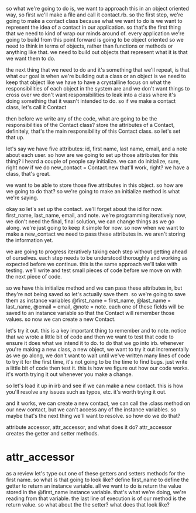 so what we're going to do is, we want to approach this in an object oriented way, so first we'll make a file and call it contact.rb.  so the first step, we're going to make a contact class because what we want to do is we want to represent the idea of a contact in our application.  so that's the first thing that we need to kind of wrap our minds around of.  every application we're going to build from this point forward is going to be object oriented so we need to think in terms of objects, rather than functions or methods or anything like that.  we need to build out objects that represent what it is that we want them to do.  

the next thing that we need to do and it's something that we'll repeat, is that what our goal is   when we're building out a class or an object is we need to keep that object like we have to have a crystalline focus on what the responsibilities of each object in the system are and we don't want things to cross over we don't want responsibilities to leak into a class where it's doing something that it wasn't intended to do.  so if we make a contact class, let's call it Contact  

then before we write any of the code, what are going to be the responsibilities of the Contact class?  store the attributes of a Contact, definitely, that's the main responsibility of this Contact class.  so let's set that up.  

let's say we have five attributes: id, first name, last name, email, and a note about each user.  so how are we going to set up those attributes for this thing?  i heard a couple of people say initialize. we can do initialize, sure, right now if we do new_contact = Contact.new that'll work, right?  we have a class, that's great.  

we want to be able to store those five attributes in this object.  so how are we going to do that?   so we're going to make an initialize method is what we're saying.  

okay so let's set up the contact.  we'll forget about the id for now.  first_name, last_name, email, and note.  we're programming iteratively now, we don't need the final, final solution, we can change things as we go along.  we're just going to keep it simple for now. so now when we want to make a new_contact we need to pass these attributes in. we aren't storing the information yet.  

we are going to progress iteratively taking each step without getting ahead of ourselves.  each step needs to be understood thoroughly and working as expected before we continue.  this is the same approach we'll take with testing.  we'll write and test small pieces of code before we move on with the next piece of code.  

so we have this initialize method and we can pass these attributes in, but they're not being saved so let's actually save them.  so we're going to save them as instance variables @first_name = first_name, @last_name = last_name, @email = email, @note = note.  each one of these fields will be saved to an instance variable so that the Contact will remember those values.  so now we can create a new Contact.  

let's try it out.  this is a key important thing to remember and to note.  notice that we wrote a little bit of code and then we want to test that code to ensure it does what we intend it to do.  to do that we go into irb. whenever you're making a new class, a new object, we want to try it out incrementally as we go along, we don't want to wait until we've written many lines of code to try it for the first time, it's not going to be the time to find bugs.  just write a little bit of code then test it.  this is how we figure out how our code works.  it's worth trying it out whenever you make a change.  

so let's load it up in irb and see if we can make a new contact.  this is how you'll resolve any issues such as typos, etc.  it's worth trying it out.  

and it works, we can create a new contact, we can call the .class method on our new contact, but we can't access any of the instance variables.  so maybe that's the next thing we'll want to resolve.   so how do we do that?  

attribute accessor, attr_accessor, and what does it do?  attr_accessor creates the getter and setter methods.  

# attr_accessor

as a review let's type out one of these getters and setters methods for the first name.  so what is that going to look like? define first_name to define the getter to return an instance variable.  all we want to do is return the value stored in the @first_name instance variable.  that's what we're doing, we're reading from that variable.  the last line of execution is of our method is the return value.  so what about the the setter?  what does that look like?  
